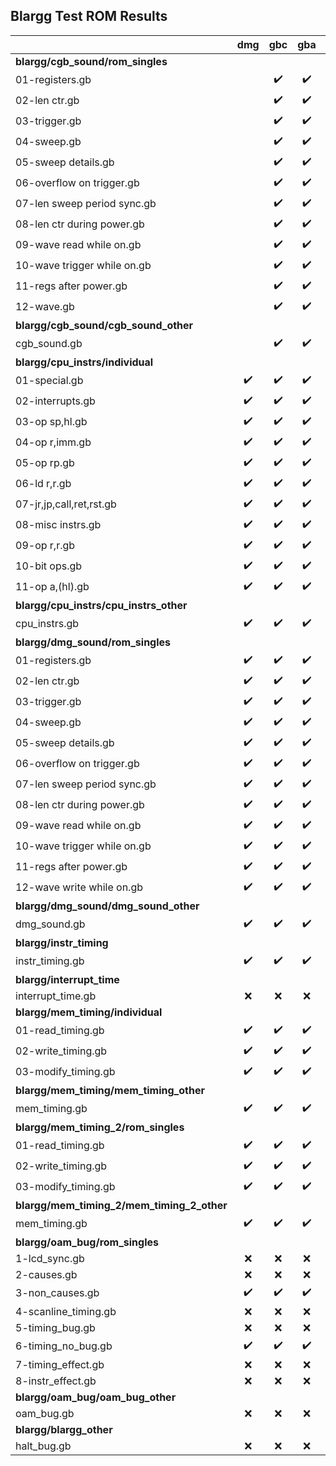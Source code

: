 ## Blargg Test ROM Results

|                                                                          | dmg  | gbc  | gba  | sgb  | sgb2 |
|--------------------------------------------------------------------------|:----:|:----:|:----:|:----:|:----:|
| **blargg/cgb_sound/rom_singles**                                         |      |      |      |      |      |
| 01-registers.gb                                                          |      |  ✔️   |  ✔️   |      |      |
| 02-len ctr.gb                                                            |      |  ✔️   |  ✔️   |      |      |
| 03-trigger.gb                                                            |      |  ✔️   |  ✔️   |      |      |
| 04-sweep.gb                                                              |      |  ✔️   |  ✔️   |      |      |
| 05-sweep details.gb                                                      |      |  ✔️   |  ✔️   |      |      |
| 06-overflow on trigger.gb                                                |      |  ✔️   |  ✔️   |      |      |
| 07-len sweep period sync.gb                                              |      |  ✔️   |  ✔️   |      |      |
| 08-len ctr during power.gb                                               |      |  ✔️   |  ✔️   |      |      |
| 09-wave read while on.gb                                                 |      |  ✔️   |  ✔️   |      |      |
| 10-wave trigger while on.gb                                              |      |  ✔️   |  ✔️   |      |      |
| 11-regs after power.gb                                                   |      |  ✔️   |  ✔️   |      |      |
| 12-wave.gb                                                               |      |  ✔️   |  ✔️   |      |      |
| **blargg/cgb_sound/cgb_sound_other**                                     |      |      |      |      |      |
| cgb_sound.gb                                                             |      |  ✔️   |  ✔️   |      |      |
| **blargg/cpu_instrs/individual**                                         |      |      |      |      |      |
| 01-special.gb                                                            |  ✔️   |  ✔️   |  ✔️   |  ✔️   |  ✔️   |
| 02-interrupts.gb                                                         |  ✔️   |  ✔️   |  ✔️   |  ✔️   |  ✔️   |
| 03-op sp,hl.gb                                                           |  ✔️   |  ✔️   |  ✔️   |  ✔️   |  ✔️   |
| 04-op r,imm.gb                                                           |  ✔️   |  ✔️   |  ✔️   |  ✔️   |  ✔️   |
| 05-op rp.gb                                                              |  ✔️   |  ✔️   |  ✔️   |  ✔️   |  ✔️   |
| 06-ld r,r.gb                                                             |  ✔️   |  ✔️   |  ✔️   |  ✔️   |  ✔️   |
| 07-jr,jp,call,ret,rst.gb                                                 |  ✔️   |  ✔️   |  ✔️   |  ✔️   |  ✔️   |
| 08-misc instrs.gb                                                        |  ✔️   |  ✔️   |  ✔️   |  ✔️   |  ✔️   |
| 09-op r,r.gb                                                             |  ✔️   |  ✔️   |  ✔️   |  ✔️   |  ✔️   |
| 10-bit ops.gb                                                            |  ✔️   |  ✔️   |  ✔️   |  ✔️   |  ✔️   |
| 11-op a,(hl).gb                                                          |  ✔️   |  ✔️   |  ✔️   |  ✔️   |  ✔️   |
| **blargg/cpu_instrs/cpu_instrs_other**                                   |      |      |      |      |      |
| cpu_instrs.gb                                                            |  ✔️   |  ✔️   |  ✔️   |  ✔️   |  ✔️   |
| **blargg/dmg_sound/rom_singles**                                         |      |      |      |      |      |
| 01-registers.gb                                                          |  ✔️   |  ✔️   |  ✔️   |  ✔️   |  ✔️   |
| 02-len ctr.gb                                                            |  ✔️   |  ✔️   |  ✔️   |  ✔️   |  ✔️   |
| 03-trigger.gb                                                            |  ✔️   |  ✔️   |  ✔️   |  ✔️   |  ✔️   |
| 04-sweep.gb                                                              |  ✔️   |  ✔️   |  ✔️   |  ✔️   |  ✔️   |
| 05-sweep details.gb                                                      |  ✔️   |  ✔️   |  ✔️   |  ✔️   |  ✔️   |
| 06-overflow on trigger.gb                                                |  ✔️   |  ✔️   |  ✔️   |  ✔️   |  ✔️   |
| 07-len sweep period sync.gb                                              |  ✔️   |  ✔️   |  ✔️   |  ✔️   |  ✔️   |
| 08-len ctr during power.gb                                               |  ✔️   |  ✔️   |  ✔️   |  ✔️   |  ✔️   |
| 09-wave read while on.gb                                                 |  ✔️   |  ✔️   |  ✔️   |  ✔️   |  ✔️   |
| 10-wave trigger while on.gb                                              |  ✔️   |  ✔️   |  ✔️   |  ✔️   |  ✔️   |
| 11-regs after power.gb                                                   |  ✔️   |  ✔️   |  ✔️   |  ✔️   |  ✔️   |
| 12-wave write while on.gb                                                |  ✔️   |  ✔️   |  ✔️   |  ✔️   |  ✔️   |
| **blargg/dmg_sound/dmg_sound_other**                                     |      |      |      |      |      |
| dmg_sound.gb                                                             |  ✔️   |  ✔️   |  ✔️   |  ✔️   |  ✔️   |
| **blargg/instr_timing**                                                  |      |      |      |      |      |
| instr_timing.gb                                                          |  ✔️   |  ✔️   |  ✔️   |  ✔️   |  ✔️   |
| **blargg/interrupt_time**                                                |      |      |      |      |      |
| interrupt_time.gb                                                        |  ❌   |  ❌   |  ❌   |  ❌   |  ❌   |
| **blargg/mem_timing/individual**                                         |      |      |      |      |      |
| 01-read_timing.gb                                                        |  ✔️   |  ✔️   |  ✔️   |  ✔️   |  ✔️   |
| 02-write_timing.gb                                                       |  ✔️   |  ✔️   |  ✔️   |  ✔️   |  ✔️   |
| 03-modify_timing.gb                                                      |  ✔️   |  ✔️   |  ✔️   |  ✔️   |  ✔️   |
| **blargg/mem_timing/mem_timing_other**                                   |      |      |      |      |      |
| mem_timing.gb                                                            |  ✔️   |  ✔️   |  ✔️   |  ✔️   |  ✔️   |
| **blargg/mem_timing_2/rom_singles**                                      |      |      |      |      |      |
| 01-read_timing.gb                                                        |  ✔️   |  ✔️   |  ✔️   |  ✔️   |  ✔️   |
| 02-write_timing.gb                                                       |  ✔️   |  ✔️   |  ✔️   |  ✔️   |  ✔️   |
| 03-modify_timing.gb                                                      |  ✔️   |  ✔️   |  ✔️   |  ✔️   |  ✔️   |
| **blargg/mem_timing_2/mem_timing_2_other**                               |      |      |      |      |      |
| mem_timing.gb                                                            |  ✔️   |  ✔️   |  ✔️   |  ✔️   |  ✔️   |
| **blargg/oam_bug/rom_singles**                                           |      |      |      |      |      |
| 1-lcd_sync.gb                                                            |  ❌   |  ❌   |  ❌   |  ❌   |  ❌   |
| 2-causes.gb                                                              |  ❌   |  ❌   |  ❌   |  ❌   |  ❌   |
| 3-non_causes.gb                                                          |  ✔️   |  ✔️   |  ✔️   |  ✔️   |  ✔️   |
| 4-scanline_timing.gb                                                     |  ❌   |  ❌   |  ❌   |  ❌   |  ❌   |
| 5-timing_bug.gb                                                          |  ❌   |  ❌   |  ❌   |  ❌   |  ❌   |
| 6-timing_no_bug.gb                                                       |  ✔️   |  ✔️   |  ✔️   |  ✔️   |  ✔️   |
| 7-timing_effect.gb                                                       |  ❌   |  ❌   |  ❌   |  ❌   |  ❌   |
| 8-instr_effect.gb                                                        |  ❌   |  ❌   |  ❌   |  ❌   |  ❌   |
| **blargg/oam_bug/oam_bug_other**                                         |      |      |      |      |      |
| oam_bug.gb                                                               |  ❌   |  ❌   |  ❌   |  ❌   |  ❌   |
| **blargg/blargg_other**                                                  |      |      |      |      |      |
| halt_bug.gb                                                              |  ❌   |  ❌   |  ❌   |  ❌   |  ❌   |

